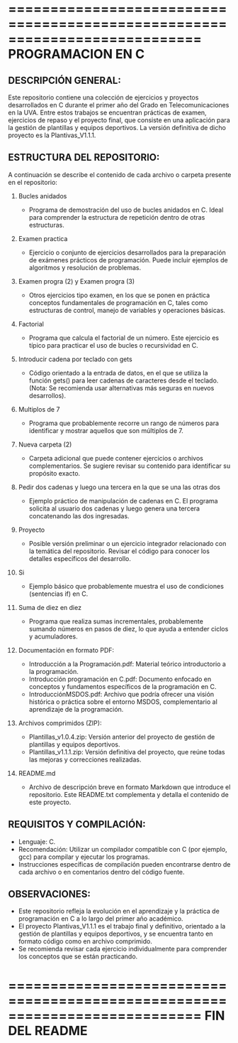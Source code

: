 ===========================================================================
                        PROGRAMACION EN C
===========================================================================

DESCRIPCIÓN GENERAL:
--------------------
Este repositorio contiene una colección de ejercicios y proyectos desarrollados en C durante el primer año del Grado en Telecomunicaciones en la UVA. Entre estos trabajos se encuentran prácticas de examen, ejercicios de repaso y el proyecto final, que consiste en una aplicación para la gestión de plantillas y equipos deportivos. La versión definitiva de dicho proyecto es la Plantivas_V1.1.1.

ESTRUCTURA DEL REPOSITORIO:
---------------------------
A continuación se describe el contenido de cada archivo o carpeta presente en el repositorio:

1. Bucles anidados
   - Programa de demostración del uso de bucles anidados en C. Ideal para comprender la estructura de repetición dentro de otras estructuras.

2. Examen practica
   - Ejercicio o conjunto de ejercicios desarrollados para la preparación de exámenes prácticos de programación. Puede incluir ejemplos de algoritmos y resolución de problemas.

3. Examen progra (2) y Examen progra (3)
   - Otros ejercicios tipo examen, en los que se ponen en práctica conceptos fundamentales de programación en C, tales como estructuras de control, manejo de variables y operaciones básicas.

4. Factorial
   - Programa que calcula el factorial de un número. Este ejercicio es típico para practicar el uso de bucles o recursividad en C.

5. Introducir cadena por teclado con gets
   - Código orientado a la entrada de datos, en el que se utiliza la función gets() para leer cadenas de caracteres desde el teclado. (Nota: Se recomienda usar alternativas más seguras en nuevos desarrollos).

6. Multiplos de 7
   - Programa que probablemente recorre un rango de números para identificar y mostrar aquellos que son múltiplos de 7.

7. Nueva carpeta (2)
   - Carpeta adicional que puede contener ejercicios o archivos complementarios. Se sugiere revisar su contenido para identificar su propósito exacto.

8. Pedir dos cadenas y luego una tercera en la que se una las otras dos
   - Ejemplo práctico de manipulación de cadenas en C. El programa solicita al usuario dos cadenas y luego genera una tercera concatenando las dos ingresadas.

9. Proyecto
   - Posible versión preliminar o un ejercicio integrador relacionado con la temática del repositorio. Revisar el código para conocer los detalles específicos del desarrollo.

10. Si
    - Ejemplo básico que probablemente muestra el uso de condiciones (sentencias if) en C.

11. Suma de diez en diez
    - Programa que realiza sumas incrementales, probablemente sumando números en pasos de diez, lo que ayuda a entender ciclos y acumuladores.

12. Documentación en formato PDF:
    - Introducción a la Programación.pdf: Material teórico introductorio a la programación.
    - Introducción programación en C.pdf: Documento enfocado en conceptos y fundamentos específicos de la programación en C.
    - IntroducciónMSDOS.pdf: Archivo que podría ofrecer una visión histórica o práctica sobre el entorno MSDOS, complementario al aprendizaje de la programación.

13. Archivos comprimidos (ZIP):
    - Plantillas_v1.0.4.zip: Versión anterior del proyecto de gestión de plantillas y equipos deportivos.
    - Plantillas_v1.1.1.zip: Versión definitiva del proyecto, que reúne todas las mejoras y correcciones realizadas.

14. README.md
    - Archivo de descripción breve en formato Markdown que introduce el repositorio. Este README.txt complementa y detalla el contenido de este proyecto.

REQUISITOS Y COMPILACIÓN:
--------------------------
- Lenguaje: C.
- Recomendación: Utilizar un compilador compatible con C (por ejemplo, gcc) para compilar y ejecutar los programas.
- Instrucciones específicas de compilación pueden encontrarse dentro de cada archivo o en comentarios dentro del código fuente.

OBSERVACIONES:
--------------
- Este repositorio refleja la evolución en el aprendizaje y la práctica de programación en C a lo largo del primer año académico.
- El proyecto Plantivas_V1.1.1 es el trabajo final y definitivo, orientado a la gestión de plantillas y equipos deportivos, y se encuentra tanto en formato código como en archivo comprimido.
- Se recomienda revisar cada ejercicio individualmente para comprender los conceptos que se están practicando.

===========================================================================
                         FIN DEL README
===========================================================================

